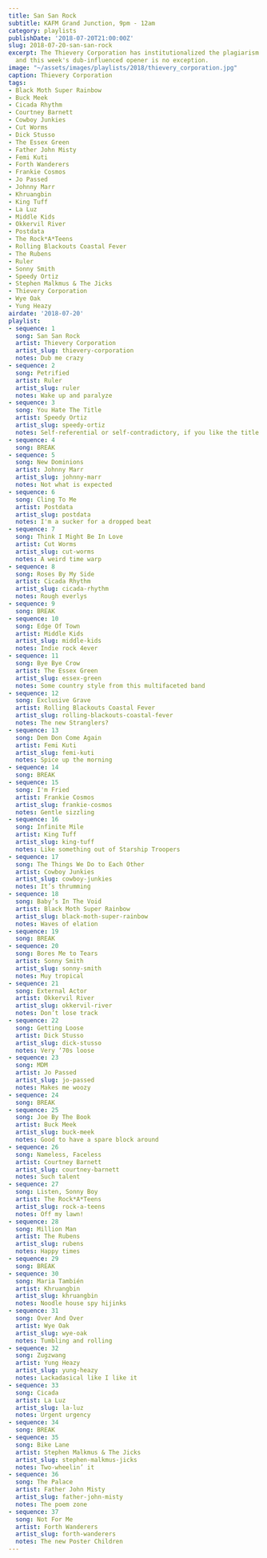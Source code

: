```yaml
---
title: San San Rock
subtitle: KAFM Grand Junction, 9pm - 12am
category: playlists
publishDate: '2018-07-20T21:00:00Z'
slug: 2018-07-20-san-san-rock
excerpt: The Thievery Corporation has institutionalized the plagiarism of genres,
  and this week's dub-influenced opener is no exception.
image: "~/assets/images/playlists/2018/thievery_corporation.jpg"
caption: Thievery Corporation
tags:
- Black Moth Super Rainbow
- Buck Meek
- Cicada Rhythm
- Courtney Barnett
- Cowboy Junkies
- Cut Worms
- Dick Stusso
- The Essex Green
- Father John Misty
- Femi Kuti
- Forth Wanderers
- Frankie Cosmos
- Jo Passed
- Johnny Marr
- Khruangbin
- King Tuff
- La Luz
- Middle Kids
- Okkervil River
- Postdata
- The Rock*A*Teens
- Rolling Blackouts Coastal Fever
- The Rubens
- Ruler
- Sonny Smith
- Speedy Ortiz
- Stephen Malkmus & The Jicks
- Thievery Corporation
- Wye Oak
- Yung Heazy
airdate: '2018-07-20'
playlist:
- sequence: 1
  song: San San Rock
  artist: Thievery Corporation
  artist_slug: thievery-corporation
  notes: Dub me crazy
- sequence: 2
  song: Petrified
  artist: Ruler
  artist_slug: ruler
  notes: Wake up and paralyze
- sequence: 3
  song: You Hate The Title
  artist: Speedy Ortiz
  artist_slug: speedy-ortiz
  notes: Self-referential or self-contradictory, if you like the title
- sequence: 4
  song: BREAK
- sequence: 5
  song: New Dominions
  artist: Johnny Marr
  artist_slug: johnny-marr
  notes: Not what is expected
- sequence: 6
  song: Cling To Me
  artist: Postdata
  artist_slug: postdata
  notes: I'm a sucker for a dropped beat
- sequence: 7
  song: Think I Might Be In Love
  artist: Cut Worms
  artist_slug: cut-worms
  notes: A weird time warp
- sequence: 8
  song: Roses By My Side
  artist: Cicada Rhythm
  artist_slug: cicada-rhythm
  notes: Rough everlys
- sequence: 9
  song: BREAK
- sequence: 10
  song: Edge Of Town
  artist: Middle Kids
  artist_slug: middle-kids
  notes: Indie rock 4ever
- sequence: 11
  song: Bye Bye Crow
  artist: The Essex Green
  artist_slug: essex-green
  notes: Some country style from this multifaceted band
- sequence: 12
  song: Exclusive Grave
  artist: Rolling Blackouts Coastal Fever
  artist_slug: rolling-blackouts-coastal-fever
  notes: The new Stranglers?
- sequence: 13
  song: Dem Don Come Again
  artist: Femi Kuti
  artist_slug: femi-kuti
  notes: Spice up the morning
- sequence: 14
  song: BREAK
- sequence: 15
  song: I'm Fried
  artist: Frankie Cosmos
  artist_slug: frankie-cosmos
  notes: Gentle sizzling
- sequence: 16
  song: Infinite Mile
  artist: King Tuff
  artist_slug: king-tuff
  notes: Like something out of Starship Troopers
- sequence: 17
  song: The Things We Do to Each Other
  artist: Cowboy Junkies
  artist_slug: cowboy-junkies
  notes: It’s thrumming
- sequence: 18
  song: Baby’s In The Void
  artist: Black Moth Super Rainbow
  artist_slug: black-moth-super-rainbow
  notes: Waves of elation
- sequence: 19
  song: BREAK
- sequence: 20
  song: Bores Me to Tears
  artist: Sonny Smith
  artist_slug: sonny-smith
  notes: Muy tropical
- sequence: 21
  song: External Actor
  artist: Okkervil River
  artist_slug: okkervil-river
  notes: Don’t lose track
- sequence: 22
  song: Getting Loose
  artist: Dick Stusso
  artist_slug: dick-stusso
  notes: Very ‘70s loose
- sequence: 23
  song: MDM
  artist: Jo Passed
  artist_slug: jo-passed
  notes: Makes me woozy
- sequence: 24
  song: BREAK
- sequence: 25
  song: Joe By The Book
  artist: Buck Meek
  artist_slug: buck-meek
  notes: Good to have a spare block around
- sequence: 26
  song: Nameless, Faceless
  artist: Courtney Barnett
  artist_slug: courtney-barnett
  notes: Such talent
- sequence: 27
  song: Listen, Sonny Boy
  artist: The Rock*A*Teens
  artist_slug: rock-a-teens
  notes: Off my lawn!
- sequence: 28
  song: Million Man
  artist: The Rubens
  artist_slug: rubens
  notes: Happy times
- sequence: 29
  song: BREAK
- sequence: 30
  song: Maria También
  artist: Khruangbin
  artist_slug: khruangbin
  notes: Noodle house spy hijinks
- sequence: 31
  song: Over And Over
  artist: Wye Oak
  artist_slug: wye-oak
  notes: Tumbling and rolling
- sequence: 32
  song: Zugzwang
  artist: Yung Heazy
  artist_slug: yung-heazy
  notes: Lackadasical like I like it
- sequence: 33
  song: Cicada
  artist: La Luz
  artist_slug: la-luz
  notes: Urgent urgency
- sequence: 34
  song: BREAK
- sequence: 35
  song: Bike Lane
  artist: Stephen Malkmus & The Jicks
  artist_slug: stephen-malkmus-jicks
  notes: Two-wheelin’ it
- sequence: 36
  song: The Palace
  artist: Father John Misty
  artist_slug: father-john-misty
  notes: The poem zone
- sequence: 37
  song: Not For Me
  artist: Forth Wanderers
  artist_slug: forth-wanderers
  notes: The new Poster Children
---
```


